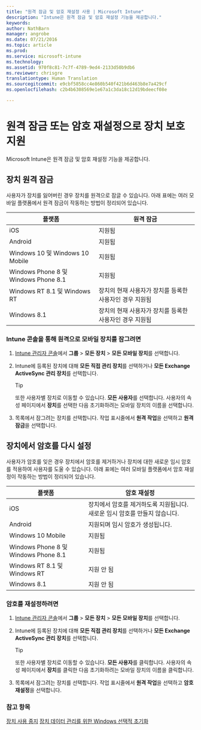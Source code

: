 ```yaml
---
title: "원격 잠금 및 암호 재설정 사용 | Microsoft Intune"
description: "Intune은 원격 잠금 및 암호 재설정 기능을 제공합니다."
keywords: 
author: NathBarn
manager: angrobe
ms.date: 07/21/2016
ms.topic: article
ms.prod: 
ms.service: microsoft-intune
ms.technology: 
ms.assetid: 970f8c81-7c7f-4789-9ed4-2133d50b9db6
ms.reviewer: chrisgre
translationtype: Human Translation
ms.sourcegitcommit: e9cbf5858cc4e860b540f421b6d463b8e7a429cf
ms.openlocfilehash: c2b4b6308569e1e67a1c3da18c12d19bdeecf08e

---
```

# 원격 잠금 또는 암호 재설정으로 장치 보호 지원
Microsoft Intune은 원격 잠금 및 암호 재설정 기능을 제공합니다.

## 장치 원격 잠금
사용자가 장치를 잃어버린 경우 장치를 원격으로 잠글 수 있습니다. 아래 표에는 여러 모바일 플랫폼에서 원격 잠금이 작동하는 방법이 정리되어 있습니다.

|플랫폼|원격 잠금|
|------------|---------------|
|iOS|지원됨|
|Android|지원됨|
|Windows 10 및 Windows 10 Mobile|지원됨|
|Windows Phone 8 및 Windows Phone 8.1|지원됨|
|Windows RT 8.1 및 Windows RT|장치의 현재 사용자가 장치를 등록한 사용자인 경우 지원됨|
|Windows 8.1|장치의 현재 사용자가 장치를 등록한 사용자인 경우 지원됨|


### Intune 콘솔을 통해 원격으로 모바일 장치를 잠그려면

1.  [Intune 관리자 콘솔](https://manage.microsoft.com/)에서 **그룹** &gt; **모든 장치** &gt; **모든 모바일 장치**를 선택합니다.

2.  Intune에 등록된 장치에 대해 **모든 직접 관리 장치**를 선택하거나 **모든 Exchange ActiveSync 관리 장치**를 선택합니다.

    > [!TIP]
    > 또한 사용자별 장치로 이동할 수 있습니다. **모든 사용자**를 선택합니다. 사용자의 속성 페이지에서 **장치**를 선택한 다음 초기화하려는 모바일 장치의 이름을 선택합니다.

3.  목록에서 잠그려는 장치를 선택합니다. 작업 표시줄에서 **원격 작업**을 선택하고 **원격 잠금**을 선택합니다.

## 장치에서 암호를 다시 설정
사용자가 암호를 잊은 경우 장치에서 암호를 제거하거나 장치에 대한 새로운 임시 암호를 적용하여 사용자를 도울 수 있습니다. 아래 표에는 여러 모바일 플랫폼에서 암호 재설정이 작동하는 방법이 정리되어 있습니다.

|플랫폼|암호 재설정|
|------------|------------------|
|iOS|장치에서 암호를 제거하도록 지원됩니다. 새로운 임시 암호를 만들지 않습니다.|
|Android|지원되며 임시 암호가 생성됩니다.|
|Windows 10 Mobile|지원됨|
|Windows Phone 8 및 Windows Phone 8.1|지원됨|
|Windows RT 8.1 및 Windows RT|지원 안 됨|
|Windows 8.1|지원 안 됨|

### 암호를 재설정하려면

1.  [Intune 관리자 콘솔](https://manage.microsoft.com/)에서 **그룹** &gt; **모든 장치** &gt; **모든 모바일 장치**를 선택합니다.

2.  Intune에 등록된 장치에 대해 **모든 직접 관리 장치**를 선택하거나 **모든 Exchange ActiveSync 관리 장치**를 선택합니다.

    > [!TIP]
    > 또한 사용자별 장치로 이동할 수 있습니다. **모든 사용자**를 클릭합니다. 사용자의 속성 페이지에서 **장치**를 클릭한 다음 초기화하려는 모바일 장치의 이름을 클릭합니다.

3.  목록에서 잠그려는 장치를 선택합니다. 작업 표시줄에서 **원격 작업**을 선택하고 **암호 재설정**을 선택합니다.


### 참고 항목
[장치 사용 중지](retire-devices-from-microsoft-intune-management.md)
[장치 데이터 관리를 위한 Windows 선택적 초기화](http://technet.microsoft.com/library/dn486874.aspx)



<!--HONumber=Jul16_HO4-->



